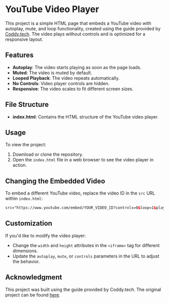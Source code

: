 # YouTube Video Player

This project is a simple HTML page that embeds a YouTube video with autoplay, mute, and loop functionality, created using the guide provided by [Coddy.tech](https://coddy.tech/courses/youtube_video_player__html_project). The video plays without controls and is optimized for a responsive layout.

## Features
- **Autoplay**: The video starts playing as soon as the page loads.
- **Muted**: The video is muted by default.
- **Looped Playback**: The video repeats automatically.
- **No Controls**: Video player controls are hidden.
- **Responsive**: The video scales to fit different screen sizes.

## File Structure
- **index.html**: Contains the HTML structure of the YouTube video player.

## Usage
To view the project:
1. Download or clone the repository.
2. Open the `index.html` file in a web browser to see the video player in action.

## Changing the Embedded Video
To embed a different YouTube video, replace the video ID in the `src` URL within `index.html`:
```html
src="https://www.youtube.com/embed/YOUR_VIDEO_ID?controls=0&loop=1&playlist=YOUR_VIDEO_ID&mute=1&autoplay=1"
```

## Customization
If you'd like to modify the video player:
- Change the `width` and `height` attributes in the `<iframe>` tag for different dimensions.
- Update the `autoplay`, `mute`, or `controls` parameters in the URL to adjust the behavior.

## Acknowledgment
This project was built using the guide provided by Coddy.tech. The original project can be found [here](https://coddy.tech/courses/youtube_video_player__html_project).
